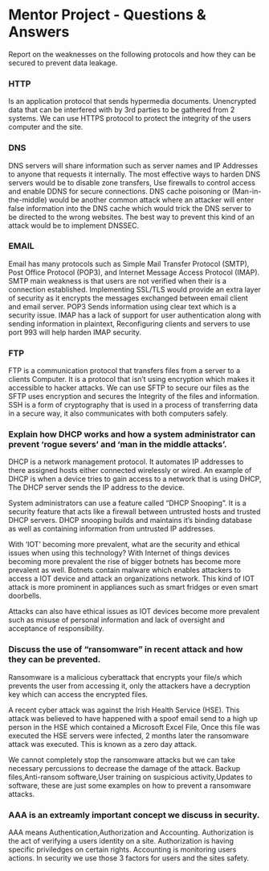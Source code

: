 # Mentor Project - Questions & Answers

Report on the weaknesses on the following protocols and how they can be 
secured to prevent data leakage.
 
### HTTP   
Is an application protocol that sends hypermedia documents.
Unencrypted data that can be interfered with by 3rd parties to be gathered from 2 systems.
We can use HTTPS protocol to protect the integrity of the users computer and the
            site.
             
### DNS
DNS servers will share information such as server names and IP Addresses to anyone that requests it internally. The most effective ways to harden DNS servers would be to disable zone transfers, Use firewalls to control access and enable DDNS for secure connections.
DNS cache poisoning or (Man-in-the-middle) would be another common attack where an attacker will enter false information into the DNS cache which would trick the DNS server to be directed to the wrong websites. The best way to prevent this kind of an attack would be to implement DNSSEC.

### EMAIL
Email has many protocols such as Simple Mail Transfer Protocol (SMTP), Post Office Protocol (POP3), and Internet Message Access Protocol (IMAP).
SMTP main weakness is that users are not verified when their is a connection established. Implementing SSL/TLS would provide an extra layer of security as it encrypts the messages exchanged between email client and email server. 
POP3 Sends information using clear text which is a security issue.
IMAP has a lack of support for user authentication along with sending information in plaintext, Reconfiguring clients and servers to use port 993 will help harden IMAP  security.


### FTP  
FTP is a communication protocol that transfers files from a server to a clients
Computer.
It is a protocol that isn’t using encryption which makes it accessible to hacker attacks.
We can use SFTP to secure our files as the SFTP uses encryption and secures the
          	Integrity of the files and information.
SSH is a form of cryptography that is used in a process of transferring data in a secure way, it also communicates with both computers safely.







### Explain how DHCP works and how a system administrator can prevent ‘rogue severs’ and ‘man in the middle attacks’.
DHCP is a network management protocol. It automates IP addresses to there assigned hosts either connected wirelessly or wired. An example of DHCP is when a device tries to 
gain access to a network that is using DHCP, The DHCP server sends the IP address to the device.

System administrators can use a feature called “DHCP Snooping”. It is a security feature that acts like a firewall between untrusted hosts and trusted DHCP servers. DHCP snooping builds and maintains it’s binding database as well as containing information from untrusted IP addresses.


With ‘IOT’ becoming more prevalent, what are the security and ethical issues when using this technology?
With Internet of things devices becoming more prevalent the rise of bigger botnets has become more prevalent as well. Botnets contain malware which enables attackers to access a IOT device and attack an organizations network. This kind of IOT attack is more prominent in appliances such as smart fridges or even smart doorbells. 

Attacks can also have ethical issues as IOT devices become more prevalent such as misuse of personal information and lack of oversight and acceptance of responsibility.



### Discuss the use of “ransomware” in recent attack and how they can be prevented.
Ransomware is a malicious cyberattack that encrypts your file/s which prevents the user
from accessing it, only the attackers have a decryption key which can access the encrypted files.

A recent cyber attack was against the Irish Health Service (HSE). This attack was believed to have happened with a spoof email send to a high up person in the HSE which contained a Microsoft Excel File, Once this file was executed the HSE servers were infected, 2 months later the ransomware attack was executed. This is known as a zero day attack.

We cannot completely stop the ransomware attacks but we can take necessary percussions to decrease the damage of the attack.
Backup files,Anti-ransom software,User training on suspicious activity,Updates to software,
these are just some examples on how to prevent a ransomware attacks.

### AAA is an extreamly important concept we discuss in security.
AAA means Authentication,Authorization and Accounting.
Authorization is the act of verifying a users identity on a site.
Authorization is having specific priviledges on certain rights.
Accounting is monitoring users actions.
In security we use those 3 factors for users and the sites safety.
